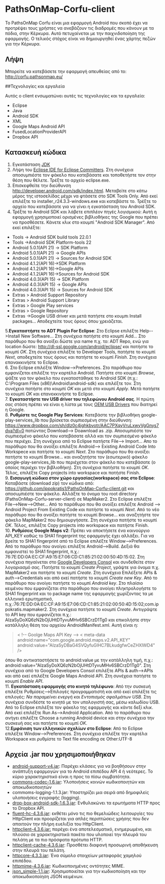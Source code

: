 ﻿# PathsOnMap-Corfu-client
 Το PathsOnMap Corfu είναι μια εφαρμογή Android που σκοπό έχει να προτρέψει τους χρήστες να ανεβάζουν τις διαδρομές που κάνουν με τα πόδια, στην Κέρκυρα. Αυτό πετυχαίνεται με την παιχνιδοποίηση της εφαρμογής. Ο τελικός στόχος είναι να δημιουργηθεί ένας χάρτης πεζών για την Κέρκυρα.

## Λήψη ##
Μπορείτε να κατεβάσετε την εφαρμογή απευθείας από το: http://corfu.pathsonmap.eu/

##Τεχνολογίες και εργαλεία 

Αυτός ο client ενσωματώνει αυτές τις τεχνολογίες και τα εργαλεία:

 - Eclipse
 - Java
 - Android SDK
 - XML
 - Google Maps Android API
 - FusedLocationProviderAPI
 - Dropbox API

## Κατασκευή κώδικα ##

 1. Εγκατάσταση [JDK](http://www.oracle.com/technetwork/java/javase/downloads/jdk7-downloads-1880260.html)
 2. Λήψη του [Eclipse IDE for Eclipse Committers](http://www.eclipse.org/downloads/packages/eclipse-ide-eclipse-committers-450/marsr). Στη συνέχεια αποσυμπιέστε τον φάκελο που κατεβάσατε και τοποθετήστε τον στην θέση που θέλετε. Τρέξτε το αρχείο eclipse.exe.
 3. Επισκεφθείτε την διεύθυνση http://developer.android.com/sdk/index.html. Μεταβείτε στο κάτω μέρος της ιστοσελίδας μέχρι να φτάσετε στο  SDK Tools Only. Από εκεί επιλέξτε το installer_r24.3.3-windows.exe και κατεβάστε το. Τρέξτε το αρχείο που κατεβάσατε για να γίνει η εγκατάσταση του Android SDK.
 4. Τρέξτε το Android SDK και λάβετε επιπλέον πηγές λογισμικού: Αυτή η εφαρμογή χρησιμοποιεί ορισμένες βιβλιοθήκες της Google που πρέπει να προσθέσετε. Κάνετε κλικ στο κουμπί "Android SDK Manager". Από εκεί επιλέξτε:
 
- Tools -> Android SDK build tools 22.0.1
- Tools ->Android SDK Platform-tools 22
- Android 5.0.1(API 21) -> SDK Platform
- Android 5.0.1(API 21) -> Google APIs
- Android 5.0.1(API 21) -> Sources for Android SDK
- Android 4.1.2(API 16)->SDK Platform
- Android 4.1.2(API 16)->Google APIs
- Android 4.1.2(API 16)->Sources for Android SDK
- Android 4.0.3(API 15) -> SDK Platform
- Android 4.0.3(API 15) -> Google APIs
- Android 4.0.3(API 15) -> Sources for Android SDK
- Extras > Android Support Repository 
-  Extras > Android Support Library 
- Extras > Google Play services 
- Extras > Google Repository
- Extras ->Google USB driver
και μετά πατήστε στο κουμπι Install packages... Αποδεχτείτε τους όρους όπου χρειάζεται.

5.**Εγκαταστήστε το ADT Plugin For Eclipse**: Στο Eclipse επιλέξτε Help-->Install New Software... Στη συνέχεια πατήστε στο κουμπί Add... Στο παράθυρο που θα ανοίξει δώστε για name π.χ. το: ADT Repo, ενώ για location δώστε: http://dl-ssl.google.com/android/eclipse/ και πατήστε το κουμπί *OK*. Στη συνέχεια επιλέξτε το Developer Tools, πατήστε το κουμπί *Next*, αποδεχτείτε τους όρους και πατήστε το κουμπί *Finish*. Στη συνέχεια επανακκινήστε το Eclipse. <br />
6. Στο Eclipse επιλέξτε Window-->Preferences. Στο παράθυρο που εμφανίζεται επιλέξτε την καρτέλα Android. Πατήστε στο κουμπί *Browse*, ψάξτε για τον φάκελο που εγκαταστάθηκε το Android SDK (π.χ.:  C:\Program Files (x86)\Android\android-sdk) και επιλέξτε τον. Στη συνέχεια πατήστε στο κουμπί *OK* και μετά στο κουμπί *Apply*. Μετά πατήστε το κουμπί *OK* και επανεκκινήστε το Eclipse. <br />
7. **Εγκαταστήστε τον USB driver του τηλεφώνου Android σας**. Η πρώτη σας στάση πρέπει να είναι η λίστα με τους  [OEM USB Drivers](http://developer.android.com/tools/extras/oem-usb.html#Drivers) που διατηρεί η Google. <br />
8. **Ρυθμίστε τις Google Play Services**: Κατεβάστε την βιβλιοθήκη google-play-services_lib που βρίσκεται συμπιεσμένη στην διεύθυνση: https://www.dropbox.com/sh/dlz0c4jghkbvotr/AAC7PXqyVruLxwyVgGnys7dva?dl=0 πατώντας Download--> Doawnload as .zip. Αποσυμπιέστε τον συμπιεσμένο φάκελο που κατεβάσατε αλλά και τον συμπιεσμένο φάκελο που περιέχει.  Στη συνέχεια από το Eclipse πατήστε File--> Import... Απο το παράθυρο που θα ανοίξει επιλέξτε  Android--> Existing Android Code Into Workspece και πατήστε το κουμπί *Next*. Στο παράθυρο που θα ανοίξει πατήστε το κουμπί Browse... και αναζητήστε τον (εσωτερικό) φάκελο google-play-services_lib που περιέχεται στον φάκελο που κατεβάσατε (ο οποίος περιέχει την βιβλιοθήκη). Στη συνέχεια πατήστε το κουμπί *OK*. Τέλος, επιλέξτε Copy projects into workspace και πατήστε Finish. <br />
9. **Εισαγωγή κώδικα στον χώρο εργασίας(workspace) σας στο Eclipse**: Καταβάστε (download zip) τον κώδικα από: https://github.com/ippokratis1/PathsOnMap-Corfu-client.git και αποσυμπιέστε τον φάκελο. Αλλάξτε το όνομα του root directory (PathsOnMap-Corfu-server-client) σε MapMaker2. Στο Eclipse επιλέξτε File-->New-->Other... Από το παράθυρο που θα ανοίξει επιλέξτε Android --> Android Project From Existing Code και πατήστε το κουμπί *Next*. Από το νέο παράθυρο που θα ανοίξει πατήστε το κουμπί Browse... και αναζητήστε τον φάκελο MapMaker2 που δημιουργήσατε. Στη συνέχεια πατήστε το κουμπί *OK*. Τέλος, επιλέξτε Copy projects into workspace και πατήστε Finish. <br />
10. **Ρυθμίσεις Google Maps v2**: Πρέπει να αποκτήσετε ένα καινούργιο API_KEY καθώς το SHA1 fingerprint της εφαρμογής έχει αλλάξει. Για να βρείτε το SHA1 fingerprint από το Eclipse επιλέξτε Window-->Preferences. Από το παράθυρο που ανοίγει επιλέξτε Android-->Build. Δεξιά θα εμφανιστεί το SHA1 fingerprint, π.χ.: 76:7E:DD:0A:EC:CF:A9:15:E7:06:CD:C1:85:21:02:00:50:4D:15:02. Στη συνέχεια πηγαίνεται στο  [Google Developers Consol](https://accounts.google.com/ServiceLogin?continue=https://console.developers.google.com/project) και συνδεθείτε στον λογαριασμό σας. Πατήστε το κουμπί *Create Project*, γράψτε για όνομα π.χ. MapMaker2 και πατήστε το κουμπί *Create*. Στη συνέχεια Επιλέξετε APIs & auth-->Credentials και από εκεί πατήστε το κουμπί *Create new Key*. Από το παράθυρο που ανοίγει πατήστε το κουμπί *Android key*. Στο πλαίσιο κειμένου που εμφανίζεται στο παράθυρο που ανοίγει πληκτρολογήστε το SHA1 fingerprint και το package name της εφαρμογής χωρίζοντας τα με ελληνικό ερωτηματικό, π.χ.:76:7E:DD:0A:EC:CF:A9:15:E7:06:CD:C1:85:21:02:00:50:4D:15:02;com.ippokratis.mapmaker2.  Στη συνέχεια πατήστε το κουμπί *Create*. Αντιγράψτε το API key που εμφανίζεται π.χ.: AIzaSyDoXQ6zN2bOjUHtDTyvuMHv6SBCrzD1Tg0 και επικολήστε στην κατάλληλη θέση του αρχείου AndroidManifest.xml. Αυτή είναι η: 
>  < !-- Goolge Maps API Key -->
>       < meta-data
>            android:name="com.google.android.maps.v2.API_KEY"
 >           android:value="AIzaSyDBaG4SVQyfuGlHC7BLkudgfwCeZHXlWD4" />

όπου θα αντικαταστήσετε  το android:value με την κατάλληλη τιμή, π.χ.: android:value="AIzaSyDoXQ6zN2bOjUHtDTyvuMHv6SBCrzD1Tg0". Στη συνέχεια από το Google Developers Consol επιλέξτε APIs & auth-->APIs και από εκεί επιλέξτε Google Maps Android API. Στη συνέχεια πατήστε το κουμπί *Enable API*. <br />
11. **Εγκατάσταση  εφαρμογής στο κινητό τηλέφωνο**: Από την συσκευή επιλέξτε Ρυθμίσεις-->Επιλογές προγραμματιστή και από εκεί επιλέξτε τις επιλογές: *Να παραμείνει ενεργή* και *Εντοπισμός σφαλμάτων USB*. Στη συνέχεια συνδέστε το κινητό με τον υπολογιστή σας, μέσω καλωδίου USB. Από το Eclipse επιλέξτε τον φάκελο της εφαρμογής και κάντε δεξί κλικ. Από εκεί επιλέξτε Run As-->Android Application. Από το παράθυρο που ανήγει επιλέξτε Choose a running Android device και στην συνέχεια την συσκευή σας και πατήστε το κουμπί *OK*. <br />
12.**Εμφάνιση των ελληνικών σχολίων στο Eclipse**: Από το Eclipse επιλέξτε Window-->Preferences. Στη συνέχεια επιλέξτε την καρτέλα Workspace και ρυθμίστε το Text file encoding σε Other:UTF-8

## Αρχεία .jar που χρησιμοποιήθηκαν ##

 - [android-support-v4.jar](http://developer.android.com/reference/android/support/v4/app/package-summary.html): Παρέχει κλάσεις για να βοηθήσουν στην ανάπτυξη εφαρμογών για το Android επιπέδου API 4 ή νεότερες. Το κύριο χαρακτηριστικό είναι η προς τα πίσω συμβατότητα.
 - [commons-codec-1.6.jar](https://commons.apache.org/proper/commons-codec/): Υλοποιήσεις κοινών κωδικοποιητών και αποκωδικοποιητών
 - commoms-logging-1.1.3.jar: Υποστηρίζει μια σειρά από δημοφιλείς υλοποιήσεις εγγραφής (logging).
 - [drop-box-android-sdk-1.6.3.jar](https://www.dropbox.com/developers/core/sdks/android): Ενθυλακώνει τα ερωτήματα HTTP προς το Dropbox API.
 - [fluent-hc-4.3.6.jar](https://hc.apache.org/httpcomponents-client-ga/tutorial/html/fluent.html):  εκθέτει μόνο τις πιο θεμελιώδεις λειτουργίες του HttpClient και προορίζεται για απλές περιπτώσεις χρήσης που δεν απαιτούν την πλήρη ευελιξία του HttpClient.
 - [httpclient-4.3.6.jar:](https://hc.apache.org/httpcomponents-client-ga/) παρέχει ένα αποτελεσματικό, ενημερωμένο, και πλούσιο σε χαρακτηριστικά πακέτο που υλοποιεί την πλευρά του πελάτη με τα πιο πρόσφατα πρότυπα HTTP.
 - [httpclient-cache-4.3.6.jar](http://hc.apache.org/httpcomponents-client-ga/httpclient-cache/apidocs/org/apache/http/impl/client/cache/CachingHttpClient.html): Προσθέτει διαφανή προσωρινή αποθήκευση στην πλευρά του πελάτη.
 - [httpcore-4.3.3.jar](https://hc.apache.org/httpcomponents-core-dev/): Ένα σύμολο στοιχείων μεταφοράς χαμηλού επιπέδου.
 - [httpmime-4.3.6.jar](https://hc.apache.org/httpcomponents-client-ga/httpmime/dependency-info.html):  Κωδικοποιημένες οντότητες MIME.
 - [json_simple-1.1.jar](https://code.google.com/p/json-simple/): Χρησιμοποιείται για την κωδικοποίηση και την αποκωδικοποίηση JSON κειμένων.

